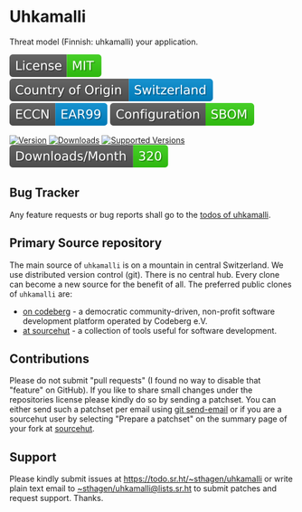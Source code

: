 # Uhkamalli

Threat model (Finnish: uhkamalli) your application.

[![license](badges/license-spdx-mit.svg)](https://git.sr.ht/~sthagen/uhkamalli/tree/default/item/LICENSE)
[![Country of Origin](badges/country-of-origin-name-switzerland-neutral.svg)](https://git.sr.ht/~sthagen/uhkamalli/tree/default/item/COUNTRY-OF-ORIGIN)
[![Export Classification Control Number (ECCN)](badges/export-control-classification-number_eccn-ear99-neutral.svg)](https://git.sr.ht/~sthagen/uhkamalli/tree/default/item/EXPORT-CONTROL-CLASSIFICATION-NUMBER)
[![Configuration](badges/configuration-sbom.svg)](third-party/index.html)

[![Version](https://img.shields.io/pypi/v/uhkamalli.svg?style=flat)](https://pypi.python.org/pypi/uhkamalli/)
[![Downloads](https://static.pepy.tech/badge/uhkamalli/month)](https://pepy.tech/project/uhkamalli)
[![Supported Versions](https://img.shields.io/pypi/pyversions/uhkamalli.svg?style=flat)](https://pypi.python.org/pypi/uhkamalli/)
[![Maintenance Status](docs/badges/downloads-per-month.svg)](https://git.sr.ht/~sthagen/uhkamalli/log)

## Bug Tracker

Any feature requests or bug reports shall go to the [todos of uhkamalli](https://todo.sr.ht/~sthagen/uhkamalli).

## Primary Source repository

The main source of `uhkamalli` is on a mountain in central Switzerland.
We use distributed version control (git).
There is no central hub.
Every clone can become a new source for the benefit of all.
The preferred public clones of `uhkamalli` are:

* [on codeberg](https://codeberg.org/sthagen/uhkamalli) - a democratic community-driven, non-profit software development platform operated by Codeberg e.V.
* [at sourcehut](https://git.sr.ht/~sthagen/uhkamalli) - a collection of tools useful for software development.

## Contributions

Please do not submit "pull requests" (I found no way to disable that "feature" on GitHub).
If you like to share small changes under the repositories license please kindly do so by sending a patchset.
You can either send such a patchset per email using [git send-email](https://git-send-email.io) or 
if you are a sourcehut user by selecting "Prepare a patchset" on the summary page of your fork at [sourcehut](https://git.sr.ht/).

## Support

Please kindly submit issues at <https://todo.sr.ht/~sthagen/uhkamalli> or write plain text email to <~sthagen/uhkamalli@lists.sr.ht> to submit patches and request support. Thanks.
